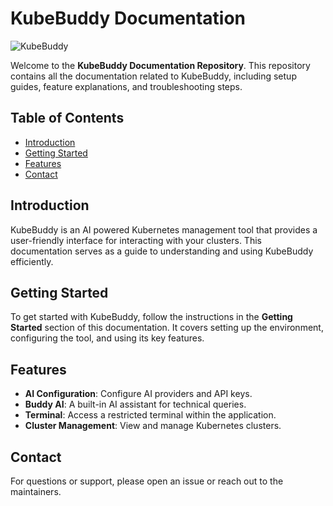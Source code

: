 # KubeBuddy Documentation

![KubeBuddy](https://socialify.git.ci/kubebuddy/docs/image?font=KoHo&logo=https%3A%2F%2Fkubebuddy.org%2FKubeBuddy.png&name=1&owner=1&pattern=Signal&theme=Auto)

Welcome to the **KubeBuddy Documentation Repository**. This repository contains all the documentation related to KubeBuddy, including setup guides, feature explanations, and troubleshooting steps.

## Table of Contents
- [Introduction](#introduction)
- [Getting Started](#getting-started)
- [Features](#features)
- [Contact](#contact)

## Introduction
KubeBuddy is an AI powered Kubernetes management tool that provides a user-friendly interface for interacting with your clusters. This documentation serves as a guide to understanding and using KubeBuddy efficiently.

## Getting Started
To get started with KubeBuddy, follow the instructions in the **Getting Started** section of this documentation. It covers setting up the environment, configuring the tool, and using its key features.

## Features
- **AI Configuration**: Configure AI providers and API keys.
- **Buddy AI**: A built-in AI assistant for technical queries.
- **Terminal**: Access a restricted terminal within the application.
- **Cluster Management**: View and manage Kubernetes clusters.

## Contact
For questions or support, please open an issue or reach out to the maintainers.
